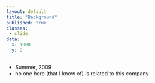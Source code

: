 ```yaml
---
layout: default
title: "Background"
published: true
classes:
 - slide
data:
  x: 1000
  y: 0
---
```


  - Summer, 2009
  - no one here (that I know of) is related to this company

